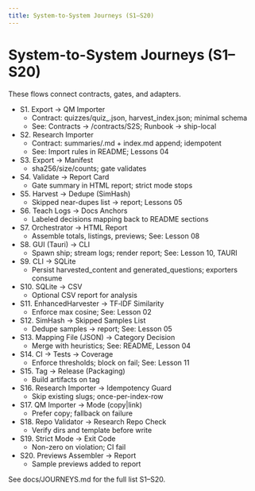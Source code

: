 ```yaml
---
title: System-to-System Journeys (S1–S20)
---
```


# System-to-System Journeys (S1–S20)

These flows connect contracts, gates, and adapters.

- S1. Export → QM Importer
  - Contract: quizzes/quiz_<cat>.json, harvest_index.json; minimal schema
  - See: Contracts → /contracts/S2S; Runbook → ship-local
- S2. Research Importer
  - Contract: summaries/<slug>.md + index.md append; idempotent
  - See: Import rules in README; Lessons 04
- S3. Export → Manifest
  - sha256/size/counts; gate validates
- S4. Validate → Report Card
  - Gate summary in HTML report; strict mode stops
- S5. Harvest → Dedupe (SimHash)
  - Skipped near-dupes list → report; Lessons 05
- S6. Teach Logs → Docs Anchors
  - Labeled decisions mapping back to README sections
- S7. Orchestrator → HTML Report
  - Assemble totals, listings, previews; See: Lesson 08
- S8. GUI (Tauri) → CLI
  - Spawn ship; stream logs; render report; See: Lesson 10, TAURI
- S9. CLI → SQLite
  - Persist harvested_content and generated_questions; exporters consume
- S10. SQLite → CSV
  - Optional CSV report for analysis
- S11. EnhancedHarvester → TF‑IDF Similarity
  - Enforce max cosine; See: Lesson 02
- S12. SimHash → Skipped Samples List
  - Dedupe samples → report; See: Lesson 05
- S13. Mapping File (JSON) → Category Decision
  - Merge with heuristics; See: README, Lesson 04
- S14. CI → Tests → Coverage
  - Enforce thresholds; block on fail; See: Lesson 11
- S15. Tag → Release (Packaging)
  - Build artifacts on tag
- S16. Research Importer → Idempotency Guard
  - Skip existing slugs; once-per-index-row
- S17. QM Importer → Mode (copy|link)
  - Prefer copy; fallback on failure
- S18. Repo Validator → Research Repo Check
  - Verify dirs and template before write
- S19. Strict Mode → Exit Code
  - Non-zero on violation; CI fail
- S20. Previews Assembler → Report
  - Sample previews added to report

See docs/JOURNEYS.md for the full list S1–S20.

